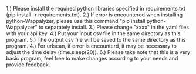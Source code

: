 1.) Please install the required python libraries specified in requirements.txt (pip install -r requirements.txt).
2.) If error is encountered when installing python-Wappalyzer, please use this command "pip install python-Wappalyzer" to separately install.
3.) Please change "xxxx" in the yaml files with your api key.
4.) Put your input csv file in the same directory as this program.
5.) The output csv file will be saved to the same directory as this program.
4.) For urlscan, if error is encounterd, it may be necessary to adjust the time delay (time.sleep(20)).
6.) Please take note that this is a very basic program, feel free to make changes according to your needs and provide feedback. 
